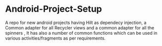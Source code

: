 # Android-Project-Setup
A repo for new android projects having Hilt as dependecy injection, a Common adapter for all Recycler views and a common adapter for all the spinners , It has also a number of common functions which can be used in various activities/fragments as per requirements. 
